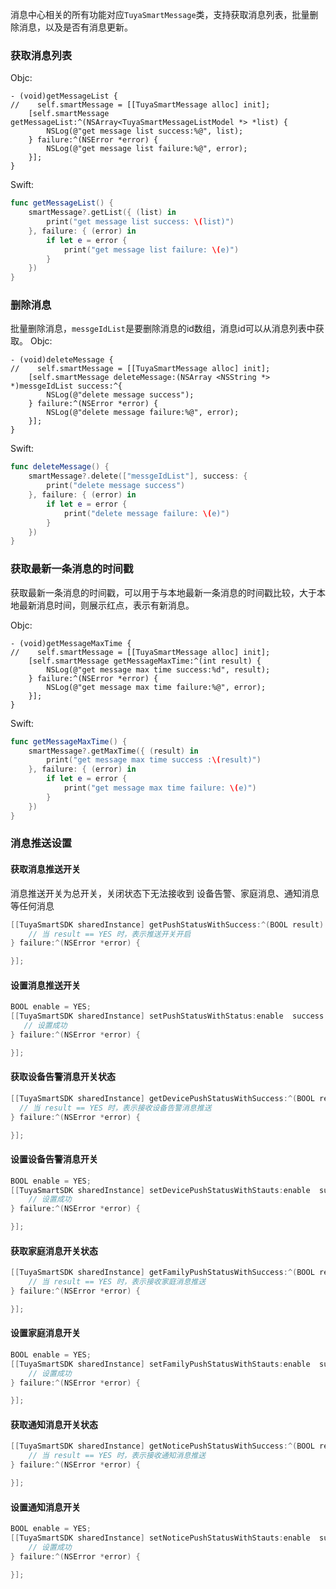 消息中心相关的所有功能对应`TuyaSmartMessage`类，支持获取消息列表，批量删除消息，以及是否有消息更新。

### 获取消息列表

Objc:

```objc
- (void)getMessageList {
//    self.smartMessage = [[TuyaSmartMessage alloc] init];
	[self.smartMessage getMessageList:^(NSArray<TuyaSmartMessageListModel *> *list) {
		NSLog(@"get message list success:%@", list);
	} failure:^(NSError *error) {
		NSLog(@"get message list failure:%@", error);
	}];
}
```
Swift:

```swift
func getMessageList() {
    smartMessage?.getList({ (list) in
        print("get message list success: \(list)")
    }, failure: { (error) in
        if let e = error {
            print("get message list failure: \(e)")
        }
    })
}
```



### 删除消息

批量删除消息，`messgeIdList`是要删除消息的id数组，消息id可以从消息列表中获取。
Objc:

```objc
- (void)deleteMessage {
//    self.smartMessage = [[TuyaSmartMessage alloc] init];
    [self.smartMessage deleteMessage:(NSArray <NSString *> *)messgeIdList success:^{
		NSLog(@"delete message success");
    } failure:^(NSError *error) {
    	NSLog(@"delete message failure:%@", error);
    }];
}
```
Swift:

```swift
func deleteMessage() {
    smartMessage?.delete(["messgeIdList"], success: {
        print("delete message success")
    }, failure: { (error) in
        if let e = error {
            print("delete message failure: \(e)")
        }
    })
}
```



### 获取最新一条消息的时间戳

获取最新一条消息的时间戳，可以用于与本地最新一条消息的时间戳比较，大于本地最新消息时间，则展示红点，表示有新消息。

Objc:

```objc
- (void)getMessageMaxTime {
//    self.smartMessage = [[TuyaSmartMessage alloc] init];
	[self.smartMessage getMessageMaxTime:^(int result) {
		NSLog(@"get message max time success:%d", result);
	} failure:^(NSError *error) {
		NSLog(@"get message max time failure:%@", error);
	}];
}
```

Swift:

```swift
func getMessageMaxTime() {
    smartMessage?.getMaxTime({ (result) in
        print("get message max time success :\(result)")
    }, failure: { (error) in
        if let e = error {
            print("get message max time failure: \(e)")
        }
    })
}
```



### 消息推送设置

#### 获取消息推送开关

消息推送开关为总开关，关闭状态下无法接收到 设备告警、家庭消息、通知消息 等任何消息

```objective-c
[[TuyaSmartSDK sharedInstance] getPushStatusWithSuccess:^(BOOL result) {
	// 当 result == YES 时，表示推送开关开启
} failure:^(NSError *error) {

}];
```

#### 设置消息推送开关

 ````objective-c
BOOL enable = YES;
[[TuyaSmartSDK sharedInstance] setPushStatusWithStatus:enable  success:^{
	// 设置成功
} failure:^(NSError *error) {

}];
 ````

#### 获取设备告警消息开关状态

```objective-c
[[TuyaSmartSDK sharedInstance] getDevicePushStatusWithSuccess:^(BOOL result) {
  // 当 result == YES 时，表示接收设备告警消息推送
} failure:^(NSError *error) {

}];
```

#### 设置设备告警消息开关

````objective-c
BOOL enable = YES;
[[TuyaSmartSDK sharedInstance] setDevicePushStatusWithStauts:enable  success:^{
	// 设置成功
} failure:^(NSError *error) {

}];
````

#### 获取家庭消息开关状态

```objective-c
[[TuyaSmartSDK sharedInstance] getFamilyPushStatusWithSuccess:^(BOOL result) {
	// 当 result == YES 时，表示接收家庭消息推送
} failure:^(NSError *error) {

}];
```

#### 设置家庭消息开关

```objective-c
BOOL enable = YES;
[[TuyaSmartSDK sharedInstance] setFamilyPushStatusWithStauts:enable  success:^{
	// 设置成功
} failure:^(NSError *error) {

}];
```

#### 获取通知消息开关状态

```objective-c
[[TuyaSmartSDK sharedInstance] getNoticePushStatusWithSuccess:^(BOOL result) {
	// 当 result == YES 时，表示接收通知消息推送
} failure:^(NSError *error) {

}];
```

#### 设置通知消息开关

```objective-c
BOOL enable = YES;
[[TuyaSmartSDK sharedInstance] setNoticePushStatusWithStauts:enable  success:^{
	// 设置成功
} failure:^(NSError *error) {

}];
```
